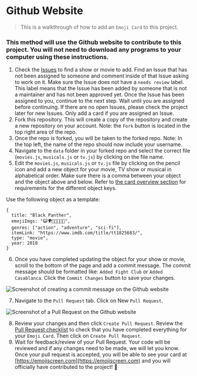 # Github Website

> This is a walkthrough of how to add an `Emoji Card` to this project.

### This method will use the Github website to contribute to this project. You will not need to download any programs to your computer using these instructions.

1. Check the [Issues](https://github.com/brittanyrw/emojiscreen/issues?q=is%3Aopen+is%3Aissue+label%3A%22add+emojis%22) to find a show or movie to add. Find an Issue that has not been assigned to someone and comment inside of that Issue asking to work on it. Make sure the Issue does not have a `needs review` label. This label means that the Issue has been added by someone that is not a maintainer and has not been approved yet. Once the Issue has been assigned to you, continue to the next step. Wait until you are assigned before continuing. If there are no open Issues, please check the project later for new Issues. Only add a card if you are assigned an Issue.
2. Fork this repository. This will create a copy of the repository and create a new repository on your account. Note: the `Fork` button is located in the top right area of the repo.
3. Once the repo is forked, you will be taken to the forked repo. Note: In the top left, the name of the repo should now include your username.
4. Navigate to the `data` folder in your forked repo and select the correct file (`movies.js`, `musicals.js` or `tv.js`) by clicking on the file name.
5. Edit the `movies.js`, `musicals.js` or `tv.js` file by clicking on the pencil icon and add a new object for your movie, TV show or musical in alphabetical order. Make sure there is a comma between your object and the object above and below. Refer to [the card overview section](/card_overview.md) for requirements for the different object keys.

Use the following object as a template:

```
{
  title: "Black Panther",
  emojiImgs: "😺🌍🏴💪🏿🦸🏿",
  genres: ["action", "adventure", "sci-fi"],
  itemLink: "https://www.imdb.com/title/tt1825683/",
  type: "movie",
  year: 2018
}
```

6. Once you have completed updating the object for your show or movie, scroll to the bottom of the page and add a commit message. The commit message should be formatted like: `Added Fight Club` or `Added Casablanca`. Click the `Commit Changes` button to save your changes.

![Screenshot of creating a commit message on the Github website](../readme/commit-ui.png)

7. Navigate to the `Pull Request` tab. Click on New `Pull Request`.

![Screenshot of a Pull Request on the Github website](../readme/pull-request.png)

8. Review your changes and then click `Create Pull Request`. Review the [Pull Request checklist](/docs/card_overview.md#card-pull-request-checklist) to check that you have completed everything for your `Emoji Card`. Then click on `Create Pull Request`.
9. Wait for feedback/review of your Pull Request. Your code will be reviewed and if any changes need to be made, we will let you know. Once your pull request is accepted, you will be able to see your card at [https://emojiscreen.com](https://emojiscreen.com) and you will officially have contributed to the project! 🎉

